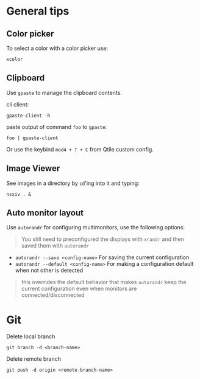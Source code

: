 # General tips

## Color picker

To select a color with a color picker use:

    xcolor


## Clipboard

Use `gpaste` to manage the clipboard contents.

cli client:

    gpaste-client -h

paste output of command `foo` to `gpaste`:

    foo | gpaste-client


Or use the keybind `mod4 + T + C` from Qtile custom config.


## Image Viewer

See images in a directory by `cd`'ing into it and typing:

    nsxiv . &


## Auto monitor layout

Use `autorandr` for configuring multimonitors, use the
following options:

> You still need to preconfigured the displays with `xrandr`
and then saved them with `autorandr`

- `autorandr --save <config-name>` For saving the current configuration
- `autorandr --default <config-name>` For making a configuration default when not other is detected

> this overrides the default behavior that makes `autorandr` keep the current
configuration even when monitors are connected/disconnected

# Git

Delete local branch

    git branch -d <branch-name>

Delete remote branch

    git push -d origin <remote-branch-name>
